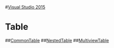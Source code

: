 #[Visual Studio 2015](001.md)
# Table
##[CommonTable](commontab.md)
##[NestedTable](nestedtab.md)
##[MultiviewTable](multiviewtab.md)
